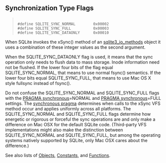 ## Synchronization Type Flags




> ```
> 
> #define SQLITE_SYNC_NORMAL        0x00002
> #define SQLITE_SYNC_FULL          0x00003
> #define SQLITE_SYNC_DATAONLY      0x00010
> 
> ```



When SQLite invokes the xSync() method of an
[sqlite3\_io\_methods](../c3ref/io_methods.html) object it uses a combination of
these integer values as the second argument.


When the SQLITE\_SYNC\_DATAONLY flag is used, it means that the
sync operation only needs to flush data to mass storage. Inode
information need not be flushed. If the lower four bits of the flag
equal SQLITE\_SYNC\_NORMAL, that means to use normal fsync() semantics.
If the lower four bits equal SQLITE\_SYNC\_FULL, that means
to use Mac OS X style fullsync instead of fsync().


Do not confuse the SQLITE\_SYNC\_NORMAL and SQLITE\_SYNC\_FULL flags
with the [PRAGMA synchronous](../pragma.html#pragma_synchronous)\=NORMAL and [PRAGMA synchronous](../pragma.html#pragma_synchronous)\=FULL
settings. The [synchronous pragma](../pragma.html#pragma_synchronous) determines when calls to the
xSync VFS method occur and applies uniformly across all platforms.
The SQLITE\_SYNC\_NORMAL and SQLITE\_SYNC\_FULL flags determine how
energetic or rigorous or forceful the sync operations are and
only make a difference on Mac OSX for the default SQLite code.
(Third\-party VFS implementations might also make the distinction
between SQLITE\_SYNC\_NORMAL and SQLITE\_SYNC\_FULL, but among the
operating systems natively supported by SQLite, only Mac OSX
cares about the difference.)


See also lists of
 [Objects](../c3ref/objlist.html),
 [Constants](../c3ref/constlist.html), and
 [Functions](../c3ref/funclist.html).


